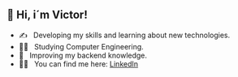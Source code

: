 ## 👋 Hi, i´m <strong>Victor!</strong>

- ✍️ &nbsp; Developing my skills and learning about new technologies.
- 👨‍🎓 &nbsp; Studying Computer Engineering.
- 🚀 &nbsp; Improving my backend knowledge.
- 🙋‍♂️ &nbsp; You can find me here: <a href="https://www.linkedin.com/in/victorfrts"> LinkedIn</a>
